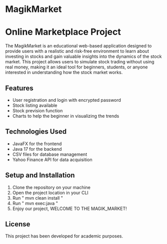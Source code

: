 # MagikMarket


# Online Marketplace Project
The MagikMarket is an educational web-based application designed to provide users with a realistic and risk-free environment to learn about investing in stocks and gain valuable insights into the dynamics of the stock market. This project allows users to simulate stock trading without using real money, making it an ideal tool for beginners, students, or anyone interested in understanding how the stock market works.

## Features
- User registration and login with encrypted password
- Stock listing available 
- Stock prevision function 
- Charts to help the beginner in visualizing the trends

## Technologies Used
- JavaFX for the frontend
- Java 17 for the backend
- CSV files for database management
- Yahoo Finance API for data acquisition

## Setup and Installation
1. Clone the repository on your machine
2. Open the project location in your CLI
3. Run " mvn clean install "
4. Run " mvn exec:java "
5. Enjoy our project, WELCOME TO THE MAGIK_MARKET!

## License
This project has been developed for academic purposes.
